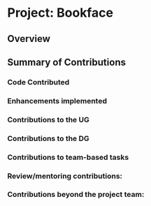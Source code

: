 # Project: Bookface

## Overview
## Summary of Contributions
### Code Contributed
### Enhancements implemented
### Contributions to the UG
### Contributions to the DG
### Contributions to team-based tasks
### Review/mentoring contributions:
### Contributions beyond the project team:

